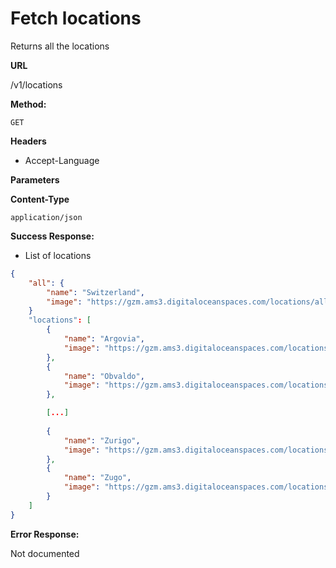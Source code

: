 # Fetch locations

Returns all the locations

**URL**

  /v1/locations

**Method:**
  
  `GET`

**Headers**

- Accept-Language

**Parameters**

**Content-Type**

  `application/json`

**Success Response:**
  
- List of locations

```json
{
    "all": {
        "name": "Switzerland",
        "image": "https://gzm.ams3.digitaloceanspaces.com/locations/all.png"
    }
    "locations": [
        {
            "name": "Argovia",
            "image": "https://gzm.ams3.digitaloceanspaces.com/locations/aargau.png"
        },
        {
            "name": "Obvaldo",
            "image": "https://gzm.ams3.digitaloceanspaces.com/locations/obwalden.png"
        },

        [...]
        
        {
            "name": "Zurigo",
            "image": "https://gzm.ams3.digitaloceanspaces.com/locations/zuerich.png"
        },
        {
            "name": "Zugo",
            "image": "https://gzm.ams3.digitaloceanspaces.com/locations/zug.png"
        }
    ]
}
```
 
**Error Response:**

Not documented
